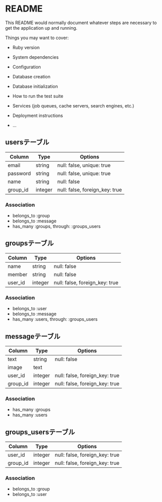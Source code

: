 # README

This README would normally document whatever steps are necessary to get the
application up and running.

Things you may want to cover:

* Ruby version

* System dependencies

* Configuration

* Database creation

* Database initialization

* How to run the test suite

* Services (job queues, cache servers, search engines, etc.)

* Deployment instructions

* ...

## usersテーブル

|Column|Type|Options|
|------|----|-------|
|email|string|null: false, unique: true|
|password|string|null: false, unique: true|
|name|string|null: false|
|group_id|integer|null: false, foreign_key: true|

### Association
- belongs_to :group
- belongs_to :message
- has_many :groups, through: :groups_users

## groupsテーブル

|Column|Type|Options|
|------|----|-------|
|name|string|null: false|
|member|string|null: false|
|user_id|integer|null: false, foreign_key: true|

### Association
- belongs_to :user
- belongs_to :message
- has_many :users, through: :groups_users

## messageテーブル

|Column|Type|Options|
|------|----|-------|
|text|string|null: false|
|image|text|
|user_id|integer|null: false, foreign_key: true|
|group_id|integer|null: false, foreign_key: true|
### Association
- has_many :groups
- has_many :users

## groups_usersテーブル

|Column|Type|Options|
|------|----|-------|
|user_id|integer|null: false, foreign_key: true|
|group_id|integer|null: false, foreign_key: true|

### Association
- belongs_to :group
- belongs_to :user
